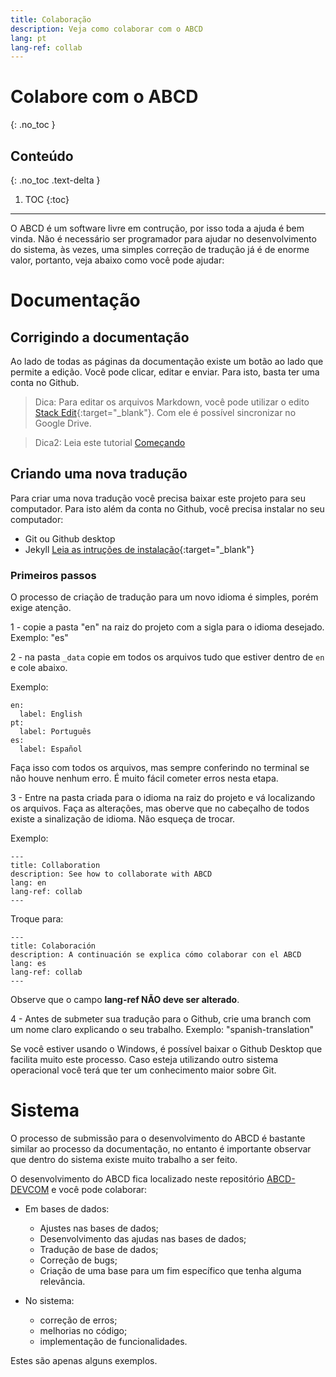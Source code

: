 ```yaml
---
title: Colaboração
description: Veja como colaborar com o ABCD
lang: pt
lang-ref: collab
---
```


# Colabore com o ABCD
{: .no_toc }

## Conteúdo
{: .no_toc .text-delta }

1. TOC
{:toc}

---


O ABCD é um software livre em contrução, por isso toda a ajuda é bem vinda. Não é necessário ser programador para ajudar no desenvolvimento do sistema, às vezes, uma simples correção de tradução já é de enorme valor, portanto, veja abaixo como você pode ajudar:


# Documentação

## Corrigindo a documentação

Ao lado de todas as páginas da documentação existe um botão ao lado que permite a edição. Você pode clicar, editar e enviar. Para isto, basta ter uma conta no Github.

> Dica:
> Para editar os arquivos Markdown, você pode utilizar o edito [Stack Edit](https://stackedit.io/){:target="_blank"}. Com ele é possível sincronizar no Google Drive.


> Dica2:
> Leia este tutorial [Começando](/pt/getting-started)


## Criando uma nova tradução

Para criar uma nova tradução você precisa baixar este projeto para seu computador. Para isto além da conta no Github, você precisa instalar no seu computador:

- Git ou Github desktop
- Jekyll [Leia as intruções de instalação](https://jekyllrb.com/docs/installation/){:target="_blank"}


### Primeiros passos 

O processo de criação de tradução para um novo idioma é simples, porém exige atenção.

1 - copie a pasta "en" na raiz do projeto com a sigla para o idioma desejado. Exemplo: "es"

2 - na pasta `_data` copie em todos os arquivos tudo que estiver dentro de `en` e cole abaixo.

Exemplo:

```language
en:
  label: English
pt:
  label: Português
es:
  label: Español
```

Faça isso com todos os arquivos, mas sempre conferindo no terminal se não houve nenhum erro. É muito fácil cometer erros nesta etapa.


3 - Entre na pasta criada para o idioma na raiz do projeto e vá localizando os arquivos. Faça as alterações, mas oberve que no cabeçalho de todos existe a sinalização de idioma. Não esqueça de trocar.

Exemplo:

```language
---
title: Collaboration
description: See how to collaborate with ABCD
lang: en
lang-ref: collab
---
```

Troque para:

```language
---
title: Colaboración
description: A continuación se explica cómo colaborar con el ABCD
lang: es
lang-ref: collab
---
```

Observe que o campo **lang-ref NÃO deve ser alterado**.


4 - Antes de submeter sua tradução para o Github, crie uma branch com um nome claro explicando o seu trabalho. Exemplo: "spanish-translation"


Se você estiver usando o Windows, é possível baixar o Github Desktop que facilita muito este processo. Caso esteja utilizando outro sistema operacional você terá que ter um conhecimento maior sobre Git.



# Sistema

O processo de submissão para o desenvolvimento do ABCD é bastante similar ao processo da documentação, no entanto é importante observar que dentro do sistema existe muito trabalho a ser feito.


O desenvolvimento do ABCD fica localizado neste repositório [ABCD-DEVCOM](https://github.com/ABCD-DEVCOM/ABCD2) e você pode colaborar:

- Em bases de dados:
	- Ajustes nas bases de dados;
	- Desenvolvimento das ajudas nas bases de dados;
	- Tradução de base de dados;
	- Correção de bugs;
	- Criação de uma base para um fim específico que tenha alguma relevância.

- No sistema:
	- correção de erros;
	- melhorias no código;
	- implementação de funcionalidades.

Estes são apenas alguns exemplos.